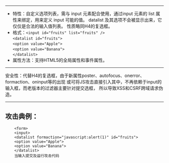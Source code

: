 ------

* 特性：自定义选项列表，需与 input 元素配合使用，通过input 元素的 list 属性来绑定，用来定义 input 可能的值。
       datalist 及其选项不会被显示出来，它仅仅是合法的输入值列表。
       性质略同H4的复选框。
* 格式：`<input id="fruits" list="fruits" />`<br>
       `<datalist id="fruits">`<br>
       `<option value="Apple">`<br>
       `<option value="Banana">`<br>
       `</datalist>`
* 属性方法：支持HTML5的全局属性和事件属性。

------
安全性：代替H4的复选框，由于新属性poster、autofocus、onerror、formaction、oninput等的出现
        或可将JS攻击直接引入其中，不再依赖于input的输入框，而老版本的过滤器主要针对提交选框，
        所以导致XSS和CSRF跨域请求伪造。
        
------

攻击典例：
------
        <form>
        <input>
        <datalist formaction="javascript:alert(1)" id="fruits">
        <option value="Apple">
        <option value="Banana">
        </datalist>
        当输入提交及运行攻击代码

